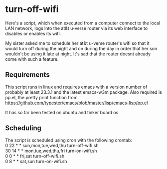 # turn-off-wifi
Here's a script, which when executed from a computer connect to the local LAN network, logs into the at&t u-verse router via its web interface to disables or enables its wifi. 

My sister asked me to schedule her at&t u-verse router's wifi so that it would turn off during the night and on during the day in order that her son wouldn't be using it late at night.  It's sad that the router doesnt already come with such a feature.



## Requirements
This script runs in linux and requires emacs with a version number of probably at least 23.3.1 and the latest emacs-w3m package.
Also required is pp.el, the pretty print function from https://github.com/typester/emacs/blob/master/lisp/emacs-lisp/pp.el

It has so far been tested on ubuntu and tinker board os.

## Scheduling
The script is scheduled using cron with the following crontab:<br/>
    0 22 * * sun,mon,tue,wed,thu turn-off-wifi.sh<br/>
    30 14 * * mon,tue,wed,thu,fri turn-on-wifi.sh<br/>
    0 0 * * fri,sat turn-off-wifi.sh<br/>
    0 8 * * sat,sun turn-on-wifi.sh<br/>
 